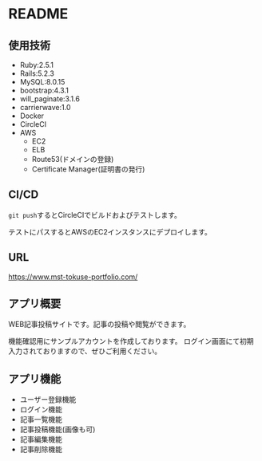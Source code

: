 # README

## 使用技術
- Ruby:2.5.1
- Rails:5.2.3
- MySQL:8.0.15
- bootstrap:4.3.1
- will_paginate:3.1.6
- carrierwave:1.0
- Docker
- CircleCI
- AWS
    - EC2
    - ELB
    - Route53(ドメインの登録)
    - Certificate Manager(証明書の発行)

## CI/CD
`git push`するとCircleCIでビルドおよびテストします。

テストにパスするとAWSのEC2インスタンスにデプロイします。

## URL
https://www.mst-tokuse-portfolio.com/

## アプリ概要
WEB記事投稿サイトです。記事の投稿や閲覧ができます。

機能確認用にサンプルアカウントを作成しております。
ログイン画面にて初期入力されておりますので、ぜひご利用ください。

## アプリ機能
- ユーザー登録機能
- ログイン機能
- 記事一覧機能
- 記事投稿機能(画像も可)
- 記事編集機能
- 記事削除機能